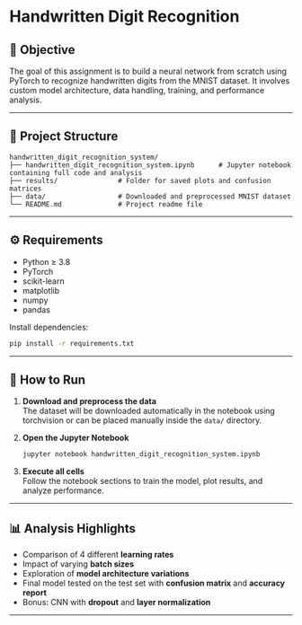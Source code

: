 # Handwritten Digit Recognition 

## 📌 Objective

The goal of this assignment is to build a neural network from scratch using PyTorch to recognize handwritten digits from the MNIST dataset. It involves custom model architecture, data handling, training, and performance analysis.

---

## 📁 Project Structure

```
handwritten_digit_recognition_system/
├── handwritten_digit_recognition_system.ipynb      # Jupyter notebook containing full code and analysis
├── results/               # Folder for saved plots and confusion matrices
├── data/                  # Downloaded and preprocessed MNIST dataset
└── README.md              # Project readme file
```

---

## ⚙️ Requirements

- Python ≥ 3.8  
- PyTorch  
- scikit-learn  
- matplotlib  
- numpy  
- pandas

Install dependencies:

```bash
pip install -r requirements.txt
```

---

## 🚀 How to Run

1. **Download and preprocess the data**  
   The dataset will be downloaded automatically in the notebook using torchvision or can be placed manually inside the `data/` directory.

2. **Open the Jupyter Notebook**  
   ```bash
   jupyter notebook handwritten_digit_recognition_system.ipynb
   ```

3. **Execute all cells**  
   Follow the notebook sections to train the model, plot results, and analyze performance.

---

## 📊 Analysis Highlights

- Comparison of 4 different **learning rates**
- Impact of varying **batch sizes**
- Exploration of **model architecture variations**
- Final model tested on the test set with **confusion matrix** and **accuracy report**
- Bonus: CNN with **dropout** and **layer normalization**

---


